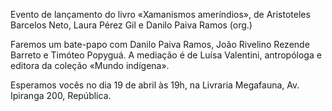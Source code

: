 Evento de lançamento do livro «Xamanismos ameríndios», de Aristoteles Barcelos Neto, Laura Pérez Gil e 
Danilo Paiva Ramos (org.)

Faremos um bate-papo com Danilo Paiva Ramos, João Rivelino Rezende Barreto e Timóteo Popyguá. A mediação é de Luísa Valentini, antropóloga e editora da coleção «Mundo indígena».

Esperamos vocês no dia 19 de abril às 19h, na Livraria Megafauna, Av. Ipiranga 200, República.


